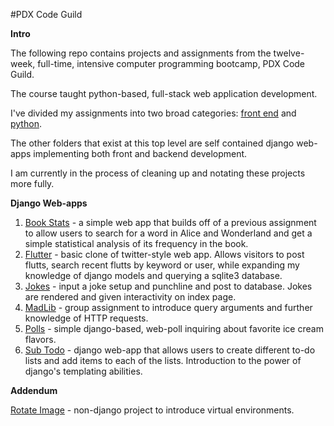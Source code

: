 #PDX Code Guild

**Intro**

The following repo contains projects and assignments from the twelve-week, full-time, intensive computer programming bootcamp, PDX Code Guild.

The course taught python-based, full-stack web application development.

I've divided my assignments into two broad categories: [front end](/frontend/) and [python](/python/).

The other folders that exist at this top level are self contained django web-apps implementing both front and backend development.

I am currently in the process of cleaning up and notating these projects more fully.

**Django Web-apps**

1. [Book Stats](/book_stats/) - a simple web app that builds off of a previous assignment to allow users to search for a word in Alice and Wonderland and get a simple statistical analysis of its frequency in the book.
2. [Flutter](/flutter/) - basic clone of twitter-style web app. Allows visitors to post flutts, search recent flutts by keyword or user, while expanding my knowledge of django models and querying a sqlite3 database.
3. [Jokes](/jokes/) - input a joke setup and punchline and post to database. Jokes are rendered and given interactivity on index page.
4. [MadLib](/madlib_web/) - group assignment to introduce query arguments and further knowledge of HTTP requests.
5. [Polls](/polls/) - simple django-based, web-poll inquiring about favorite ice cream flavors.
6. [Sub Todo](/sub_todo/) - django web-app that allows users to create different to-do lists and add items to each of the lists. Introduction to the power of django's templating abilities.

**Addendum**

[Rotate Image](/rotate_image/) - non-django project to introduce virtual environments.
